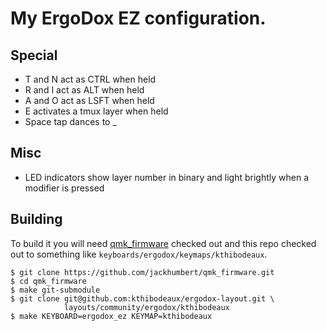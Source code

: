 # My ErgoDox EZ configuration.

## Special
* T and N act as CTRL when held
* R and I act as ALT when held
* A and O act as LSFT when held
* E activates a tmux layer when held
* Space tap dances to _

## Misc
* LED indicators show layer number in binary and light brightly when a modifier
  is pressed

## Building

To build it you will need [qmk_firmware][qmk] checked out and this repo checked
out to something like `keyboards/ergodox/keymaps/kthibodeaux`.

 [qmk]: https://github.com/jackhumbert/qmk_firmware

```
$ git clone https://github.com/jackhumbert/qmk_firmware.git
$ cd qmk_firmware
$ make git-submodule
$ git clone git@github.com:kthibodeaux/ergodox-layout.git \
            layouts/community/ergodox/kthibodeaux
$ make KEYBOARD=ergodox_ez KEYMAP=kthibodeaux
```

